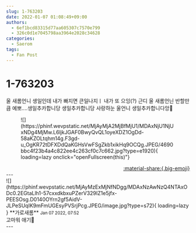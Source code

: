 ```yaml
---
slug: 1-763203
date: 2022-01-07 01:08:49+09:00
authors:
  - 6ef1bcd83315d77aa605307c7570e799
  - 326c0d1e7045798aa3964e2028c34628
categories:
  - Saerom
tags:
  - Fan Post
---
```


# 1-763203

<div class="post-container" markdown="1">
<div class="content-container md-sidebar__scrollwrap" markdown="1">

울 새롬언니 생일인데 내가 빠지면 큰일나지ㅣ 내가 또 으잉(?) 근디 울 새롬언닌 반할만큼 예뽀....생일추카합니당 생일추카합니당 사랑하눈 울언니 생일추카합니다앙💛<br>
<figure markdown="1">
![](https://phinf.wevpstatic.net/MjAyMjA2MjBfMjU1/MDAxNjU1NjUxNDg4MjMw.L6ljkJGAF0BwyQvQL1oyeXDZ1OgDd-58aKZOLtqhm14g.F3gd-u_OgKR72tDFXDdQaKGHsVwFSgZkb1xikHq9OCQg.JPEG/4690bbc4f23b4a4c822ee4c263cf0c7c662.jpg?type=e1920){ loading=lazy onclick="openFullscreen(this)"}
</figure>


</div>
</div>

<div style="text-align: right;" markdown="1">
<a href="https://weverse.io/fromis9/fanpost/1-763203" style="text-align: right;">:material-share:{.big-emoji}</a>
</div>
---

<div class="comments-container md-sidebar__scrollwrap" markdown="1">
<div class="comment" markdown="1">
<div class='id-container' markdown="1">
![](https://phinf.wevpstatic.net/MjAyMzExMjNfNDgg/MDAxNzAwNzQ4NTAxODc0.2EGtaLlh1-57cxxdkbxuPZerV329IZ1e5jfx-PEESOsg.D0140OYrn2gf5AidV-JLPeSUqIK9mFmUGEsyPVSrjPcg.JPEG/image.jpg?type=s72){ loading=lazy }
**<span class="artist">가로새롬</span>** <small>Jan 07 2022, 07:52</small><br>
</div>
<div class='comment-body' markdown="1">
고마워 애기🐥
</div>
</div>
</div>
---

